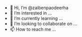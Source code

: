 - 👋 Hi, I’m @zaibenpaodeerha
- 👀 I’m interested in ...
- 🌱 I’m currently learning ...
- 💞️ I’m looking to collaborate on ...
- 📫 How to reach me ...

<!---
zaibenpaodeerha/zaibenpaodeerha is a ✨ special ✨ repository because its `README.md` (this file) appears on your GitHub profile.
You can click the Preview link to take a look at your changes.
--->
